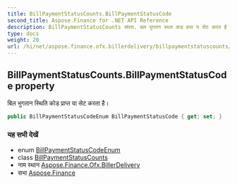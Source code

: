 ```yaml
---
title: BillPaymentStatusCounts.BillPaymentStatusCode
second_title: Aspose.Finance for .NET API Reference
description: BillPaymentStatusCounts संपत्त. बल भुगतन स्थत कड प्रप्त य सेट करत है
type: docs
weight: 20
url: /hi/net/aspose.finance.ofx.billerdelivery/billpaymentstatuscounts/billpaymentstatuscode/
---
```

## BillPaymentStatusCounts.BillPaymentStatusCode property

बिल भुगतान स्थिति कोड प्राप्त या सेट करता है।

```csharp
public BillPaymentStatusCodeEnum BillPaymentStatusCode { get; set; }
```

### यह सभी देखें

* enum [BillPaymentStatusCodeEnum](../../billpaymentstatuscodeenum/)
* class [BillPaymentStatusCounts](../)
* नाम स्थान [Aspose.Finance.Ofx.BillerDelivery](../../billpaymentstatuscounts/)
* सभा [Aspose.Finance](../../../)


